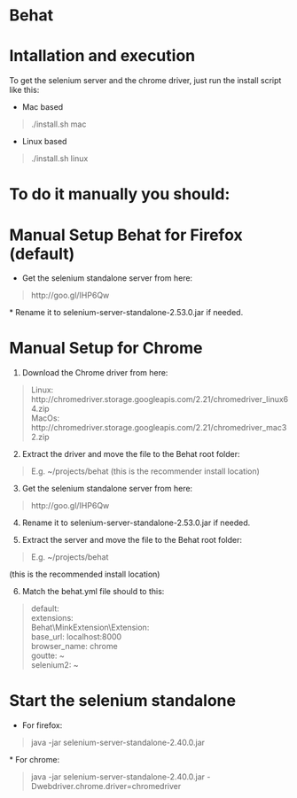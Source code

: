 Behat
=====


Intallation and execution
=========================

To get the selenium server and the chrome driver, just run the install script like this:
* Mac based
<blockquote>
./install.sh mac
</blockquote>

* Linux based
<blockquote>
./install.sh linux
</blockquote>


# To do it manually you should:


Manual Setup Behat for Firefox (default)
========================================

* Get the selenium standalone server from here:
<blockquote>
http://goo.gl/IHP6Qw
</blockquote>
* Rename it to selenium-server-standalone-2.53.0.jar if needed.


Manual Setup for Chrome
=======================

1. Download the Chrome driver from here:
<blockquote>
Linux: http://chromedriver.storage.googleapis.com/2.21/chromedriver_linux64.zip <br>
MacOs: http://chromedriver.storage.googleapis.com/2.21/chromedriver_mac32.zip
</blockquote>

2. Extract the driver and move the file to the Behat root folder:
<blockquote>
E.g. ~/projects/behat (this is the recommender install location)
</blockquote>

3. Get the selenium standalone server from here:
<blockquote>
http://goo.gl/IHP6Qw
</blockquote>

4. Rename it to selenium-server-standalone-2.53.0.jar if needed.

5. Extract the server and move the file to the Behat root folder:
<blockquote>
E.g. ~/projects/behat 
</blockquote>
(this is the recommended install location)

6. Match the behat.yml file should to this:
<blockquote>
default: <br>
  extensions: <br>
    Behat\MinkExtension\Extension: <br>
      base_url: localhost:8000 <br>
      browser_name: chrome <br>
      goutte: ~ <br>
      selenium2: ~ <br>
</blockquote>


Start the selenium standalone
========================================
* For firefox:
<blockquote>
java -jar selenium-server-standalone-2.40.0.jar
</blockquote>
* For chrome:
<blockquote>
java -jar selenium-server-standalone-2.40.0.jar -Dwebdriver.chrome.driver=chromedriver
</blockquote>